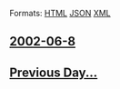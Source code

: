 
Formats: [HTML](2002/06/8/index.html)  [JSON](2002/06/8/index.json)  [XML](2002/06/8/index.xml)  

## [2002-06-8](/news/2002/06/8/index.md)

## [Previous Day...](/news/2002/06/7/index.md)

